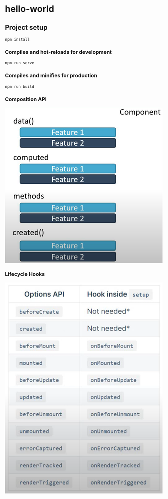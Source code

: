 # hello-world

## Project setup
```
npm install
```

### Compiles and hot-reloads for development
```
npm run serve
```

### Compiles and minifies for production
```
npm run build
```

### Composition API
![Composition API](./public/composition.png "Composition API")

### Lifecycle Hooks
![Lifecycle Hooks](./public/lifeCycle.png "Lifecycle Hooks")
